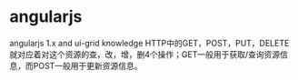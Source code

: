 # angularjs
angularjs 1.x and ui-grid knowledge
HTTP中的GET，POST，PUT，DELETE就对应着对这个资源的查，改，增，删4个操作；GET一般用于获取/查询资源信息，而POST一般用于更新资源信息。
